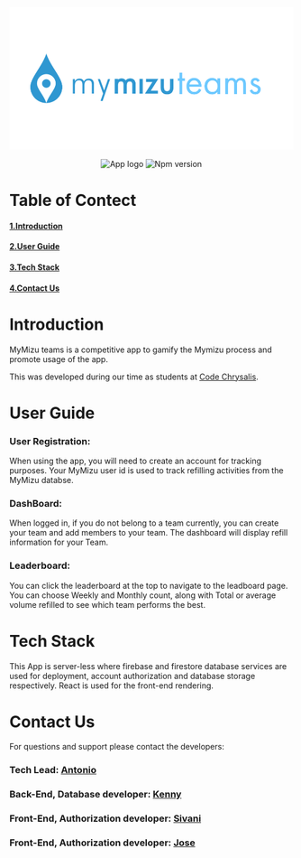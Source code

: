 
<p align="center"><img  src="./build/API_logo.png" alt="App logo"></p>

<p align="center">
<img  src="https://img.shields.io/github/license/dius00/API_Night_MyMizu" alt="App logo">
<img  src="https://img.shields.io/npm/v/npm" alt="Npm version">
</p>
<h1>Table of Contect</h1>
<h4><a href="#intro"> 1.Introduction </a></h4>
<h4><a href="#user_guide"> 2.User Guide </a></h4>
<h4><a href="#tech_stack"> 3.Tech Stack </a></h4>
<h4><a href="#contacts">4.Contact Us </a></h4>
<h1 id="intro">Introduction</h1>
MyMizu teams is a competitive app to gamify the Mymizu process and promote usage of the app.

This was developed during our time as students at <a href="https://github.com/codechrysalis">Code Chrysalis</a>.
<h1 id="user_guide">User Guide</h1>
<h3>User Registration:</h3>
When using the app, you will need to create an account for tracking purposes. Your MyMizu user id is used to track refilling activities from the MyMizu databse.

<h3>DashBoard:</h3>
When logged in, if you do not belong to a team currently, you can create your team and add members to your team. The dashboard will display refill information for your Team.

<h3>Leaderboard:</h3>
You can click the leaderboard at the top to navigate to the leadboard page. You can choose Weekly and Monthly count, along with Total or average volume refilled to see which team performs the best.

<h1 id="tech_stack">Tech Stack</h1>
This App is server-less where firebase and firestore database services are used for deployment, account authorization and database storage respectively. React is used for the front-end rendering.

<h1 id="contacts">Contact Us</h1>
For questions and support please contact the developers:
<h3> Tech Lead:
<a href="https://github.com/dius00">Antonio</a>
</h3>
<h3> Back-End, Database developer:
<a href="https://github.com/kenny01123">Kenny</a>
</h3>
<h3> Front-End, Authorization developer:
<a href="https://github.com/heysivani">Sivani</a>
</h3>
<h3> Front-End, Authorization developer:
<a href="https://github.com/dhequex">Jose</a>
</h3>

